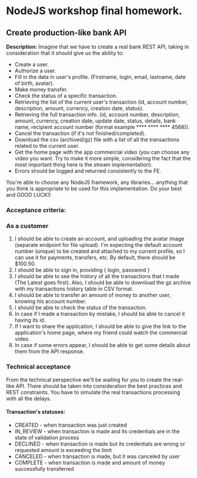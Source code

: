 # NodeJS workshop final homework.

## Create production-like bank API

**Description:**
Imagine that we have to create a real bank REST API, taking in consideration that it should give us the ability to:

- Create a user.
- Authorize a user.
- Fill in the data in user's profile. (Firstname, login, email, lastname, date of birth, avatar).
- Make money transfer.
- Check the status of a specific transaction.
- Retrieving the list of the current user's transaction (id, account number, description, amount, currency, creation
  date, status).
- Retrieving the full transaction info. (id, account number, description, amount, currency, creation date, update date,
  status, details, bank name, recipient account number (format example **** **** **** 4568)).
- Cancel the transaction (if it's not finished/completed).
- Download the csv (archived/gz) file with a list of all the transactions related to the current user.
- Get the home page with the app commercial video (you can choose any video you want. Try to make it more simple,
  considering the fact that the most important thing here is the stream implementation).
- Errors should be logged and returned consistently to the FE.

You're able to choose any NodeJS framework, any libraries... anything that you think is appropriate to be used for this
implementation. Do your best and GOOD LUCK!)

### **Acceptance criteria:**

### As a customer

1) I should be able to create an account, and uploading the avatar image (separate endpoint for file upload). I'm expecting the
   default account number (unique) to be created and attached to my current profile, so I can use it for payments,
   transfers, etc. By default, there should be $100.50.
2) I should be able to sign in, providing { login, password }
3) I should be able to see the history of all the transactions that I made (The Latest goes first). Also, I should be able
   to download the gz archive with my transactions history table in CSV format.
4) I should be able to transfer an amount of money to another user, knowing his account number.
5) I should be able to check the status of the transaction.
6) In case if I made a transaction by mistake, I should be able to cancel it having its id.
7) If I want to share the application, I should be able to give the link to the application's home page, where my friend
   could watch the commercial video.
8) In case if some errors appear, I should be able to get some details about them from the API response.

### Technical acceptance

From the technical perspective we'll be waiting for you to create the real-like API. There should be taken into consideration the
best practices and REST constraints. You have to simulate the real transactions processing with all the delays.

#### Transaction's statuses:
- CREATED - when transaction was just created
- IN_REVIEW - when transaction is made and its credentials are in the state of validation process
- DECLINED - when transaction is made but its credentials are wrong or requested amount is exceeding the limit
- CANCELED - when transaction is made, but it was canceled by user
- COMPLETE - when transaction is made and amount of money successfully transferred

